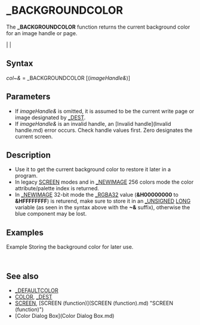 # _BACKGROUNDCOLOR

The **_BACKGROUNDCOLOR** function returns the current background color for an image handle or page.

  

|  |

## Syntax

*col~&* = _BACKGROUNDCOLOR [(*imageHandle&*)]
  

## Parameters

* If *imageHandle&* is omitted, it is assumed to be the current write page or image designated by [_DEST](_DEST.md).
* If *imageHandle&* is an invalid handle, an [Invalid handle](Invalid handle.md) error occurs. Check handle values first. Zero designates the current screen.

  

## Description

* Use it to get the current background color to restore it later in a program.
* In legacy [SCREEN](SCREEN.md) modes and in [_NEWIMAGE](_NEWIMAGE.md) 256 colors mode the color attribute/palette index is returned.
* In [_NEWIMAGE](_NEWIMAGE.md) 32-bit mode the [_RGBA32](_RGBA32.md) value (**&H00000000** to **&HFFFFFFFF**) is returend, make sure to store it in an [_UNSIGNED](_UNSIGNED.md) [LONG](LONG.md) variable (as seen in the syntax above with the **~&** suffix), otherwise the blue component may be lost.

  

## Examples

Example
Storing the background color for later use.

``` [SCREEN](SCREEN.md) 0 [COLOR](COLOR.md) 1, 3 'set color 1 as foreground, color 3 as background [CLS](CLS.md) col~& = _BACKGROUNDCOLOR [PRINT](PRINT.md) col~&  
```

``` 3  
```

  

## See also

* [_DEFAULTCOLOR](_DEFAULTCOLOR.md)
* [COLOR](COLOR.md), [_DEST](_DEST.md)
* [SCREEN](SCREEN.md), [SCREEN (function)](SCREEN (function).md) "SCREEN (function)")
* [Color Dialog Box](Color Dialog Box.md)

  
